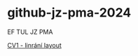 # github-jz-pma-2024
EF TUL JZ PMA

 [CV1 - linrání layout](https://github.com/JohnySaak/github-jz-pma-2024/tree/Cviko1)
